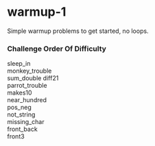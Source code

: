 # warmup-1
Simple warmup problems to get started, no loops.

### Challenge Order Of Difficulty
 sleep_in  
 monkey_trouble  
 sum_double
 diff21  
 parrot_trouble  
 makes10  
 near_hundred  
 pos_neg  
 not_string  
 missing_char  
 front_back  
 front3